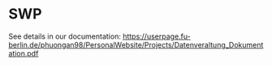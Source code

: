 # SWP
See details in our documentation:
https://userpage.fu-berlin.de/phuongan98/PersonalWebsite/Projects/Datenveraltung_Dokumentation.pdf
